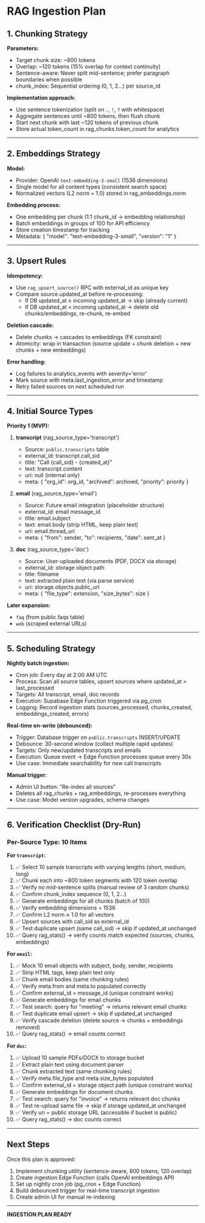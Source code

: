 # RAG Ingestion Plan

## 1. Chunking Strategy

**Parameters:**
- Target chunk size: ~800 tokens
- Overlap: ~120 tokens (15% overlap for context continuity)
- Sentence-aware: Never split mid-sentence; prefer paragraph boundaries when possible
- chunk_index: Sequential ordering (0, 1, 2...) per source_id

**Implementation approach:**
- Use sentence tokenization (split on `.`, `!`, `?` with whitespace)
- Aggregate sentences until ~800 tokens, then flush chunk
- Start next chunk with last ~120 tokens of previous chunk
- Store actual token_count in rag_chunks.token_count for analytics

---

## 2. Embeddings Strategy

**Model:**
- Provider: OpenAI `text-embedding-3-small` (1536 dimensions)
- Single model for all content types (consistent search space)
- Normalized vectors (L2 norm = 1.0) stored in rag_embeddings.norm

**Embedding process:**
- One embedding per chunk (1:1 chunk_id → embedding relationship)
- Batch embeddings in groups of 100 for API efficiency
- Store creation timestamp for tracking
- Metadata: { "model": "text-embedding-3-small", "version": "1" }

---

## 3. Upsert Rules

**Idempotency:**
- Use `rag_upsert_source()` RPC with external_id as unique key
- Compare source.updated_at before re-processing:
  - If DB updated_at ≥ incoming updated_at → skip (already current)
  - If DB updated_at < incoming updated_at → delete old chunks/embeddings, re-chunk, re-embed

**Deletion cascade:**
- Delete chunks → cascades to embeddings (FK constraint)
- Atomicity: wrap in transaction (source update + chunk deletion + new chunks + new embeddings)

**Error handling:**
- Log failures to analytics_events with severity='error'
- Mark source with meta.last_ingestion_error and timestamp
- Retry failed sources on next scheduled run

---

## 4. Initial Source Types

**Priority 1 (MVP):**

1. **transcript** (rag_source_type='transcript')
   - Source: `public.transcripts` table
   - external_id: transcript.call_sid
   - title: "Call {call_sid} - {created_at}"
   - text: transcript.content
   - uri: null (internal only)
   - meta: { "org_id": org_id, "archived": archived, "priority": priority }

2. **email** (rag_source_type='email')
   - Source: Future email integration (placeholder structure)
   - external_id: email message_id
   - title: email.subject
   - text: email.body (strip HTML, keep plain text)
   - uri: email.thread_url
   - meta: { "from": sender, "to": recipients, "date": sent_at }

3. **doc** (rag_source_type='doc')
   - Source: User-uploaded documents (PDF, DOCX via storage)
   - external_id: storage object path
   - title: filename
   - text: extracted plain text (via parse service)
   - uri: storage.objects.public_url
   - meta: { "file_type": extension, "size_bytes": size }

**Later expansion:**
- `faq` (from public.faqs table)
- `web` (scraped external URLs)

---

## 5. Scheduling Strategy

**Nightly batch ingestion:**
- Cron job: Every day at 2:00 AM UTC
- Process: Scan all source tables, upsert sources where updated_at > last_processed
- Targets: All transcript, email, doc records
- Execution: Supabase Edge Function triggered via pg_cron
- Logging: Record ingestion stats (sources_processed, chunks_created, embeddings_created, errors)

**Real-time on-write (debounced):**
- Trigger: Database trigger on `public.transcripts` INSERT/UPDATE
- Debounce: 30-second window (collect multiple rapid updates)
- Targets: Only new/updated transcripts and emails
- Execution: Queue event → Edge Function processes queue every 30s
- Use case: Immediate searchability for new call transcripts

**Manual trigger:**
- Admin UI button: "Re-index all sources"
- Deletes all rag_chunks + rag_embeddings, re-processes everything
- Use case: Model version upgrades, schema changes

---

## 6. Verification Checklist (Dry-Run)

### Per-Source Type: 10 Items

**For `transcript`:**
1. ✅ Select 10 sample transcripts with varying lengths (short, medium, long)
2. ✅ Chunk each into ~800 token segments with 120 token overlap
3. ✅ Verify no mid-sentence splits (manual review of 3 random chunks)
4. ✅ Confirm chunk_index sequence (0, 1, 2...)
5. ✅ Generate embeddings for all chunks (batch of 100)
6. ✅ Verify embedding dimensions = 1536
7. ✅ Confirm L2 norm ≈ 1.0 for all vectors
8. ✅ Upsert sources with call_sid as external_id
9. ✅ Test duplicate upsert (same call_sid) → skip if updated_at unchanged
10. ✅ Query rag_stats() → verify counts match expected (sources, chunks, embeddings)

**For `email`:**
1. ✅ Mock 10 email objects with subject, body, sender, recipients
2. ✅ Strip HTML tags, keep plain text only
3. ✅ Chunk email bodies (same chunking rules)
4. ✅ Verify meta.from and meta.to populated correctly
5. ✅ Confirm external_id = message_id (unique constraint works)
6. ✅ Generate embeddings for email chunks
7. ✅ Test search: query for "meeting" → returns relevant email chunks
8. ✅ Test duplicate email upsert → skip if updated_at unchanged
9. ✅ Verify cascade deletion (delete source → chunks + embeddings removed)
10. ✅ Query rag_stats() → email counts correct

**For `doc`:**
1. ✅ Upload 10 sample PDFs/DOCX to storage bucket
2. ✅ Extract plain text using document parser
3. ✅ Chunk extracted text (same chunking rules)
4. ✅ Verify meta.file_type and meta.size_bytes populated
5. ✅ Confirm external_id = storage object path (unique constraint works)
6. ✅ Generate embeddings for document chunks
7. ✅ Test search: query for "invoice" → returns relevant doc chunks
8. ✅ Test re-upload same file → skip if storage updated_at unchanged
9. ✅ Verify uri = public storage URL (accessible if bucket is public)
10. ✅ Query rag_stats() → doc counts correct

---

## Next Steps

Once this plan is approved:
1. Implement chunking utility (sentence-aware, 800 tokens, 120 overlap)
2. Create ingestion Edge Function (calls OpenAI embeddings API)
3. Set up nightly cron job (pg_cron + Edge Function)
4. Build debounced trigger for real-time transcript ingestion
5. Create admin UI for manual re-indexing

---

**INGESTION PLAN READY**

